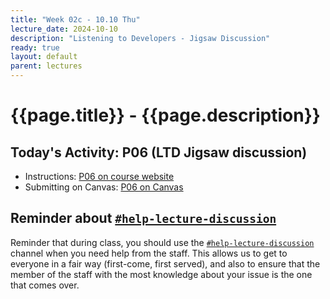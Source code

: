 ```yaml
---
title: "Week 02c - 10.10 Thu"
lecture_date: 2024-10-10
description: "Listening to Developers - Jigsaw Discussion"
ready: true
layout: default
parent: lectures
---
```


# {{page.title}} - {{page.description}}

## Today's Activity: P06 (LTD Jigsaw discussion)

* Instructions: [P06 on course website](https://ucsb-cs156.github.io/f24/hwk/p06/)
* Submitting on Canvas: [P06 on Canvas](https://ucsb.instructure.com/courses/21167/assignments/262225)

## Reminder about [`#help-lecture-discussion`]({{site.slack_help_lecture_discussion}}) 
Reminder that during class, you should use the [`#help-lecture-discussion`]({{site.slack_help_lecture_discussion}}) channel when you need help from the staff.   This allows us to get to everyone in a fair way (first-come, first served), and also to ensure that the member of the staff with the most knowledge about your issue is the one that comes over.


